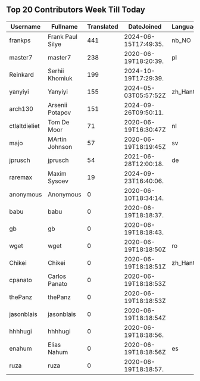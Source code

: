 ## Top 20 Contributors Week Till Today ##
|Username|Fullname|Translated|DateJoined|Language|
|--------|--------|----------|----------|-------|
|frankps|Frank Paul Silye|441|2024-06-15T17:49:35.|nb_NO|
|master7|master7|238|2020-06-19T18:20:39.|pl|
|Reinkard|Serhii Khomiuk|199|2024-10-19T17:29:39.||
|yanyiyi|Yanyiyi|155|2024-05-03T05:57:52Z|zh_Hant|
|arch130|Arsenii Potapov|151|2024-09-26T09:50:11.||
|ctlaltdieliet|Tom De Moor|71|2020-06-19T16:30:47Z|nl|
|majo|MArtin Johnson|57|2020-06-19T18:19:45Z|sv|
|jprusch|jprusch|54|2021-06-28T12:00:18.|de|
|raremax|Maxim Sysoev|19|2024-09-23T16:40:06.||
|anonymous|Anonymous|0|2020-06-10T18:34:14.||
|babu|babu|0|2020-06-19T18:18:37.||
|gb|gb|0|2020-06-19T18:18:43.||
|wget|wget|0|2020-06-19T18:18:50Z|ro|
|Chikei|Chikei|0|2020-06-19T18:18:51Z|zh_Hant|
|cpanato|Carlos Panato|0|2020-06-19T18:18:53Z||
|thePanz|thePanz|0|2020-06-19T18:18:53Z||
|jasonblais|jasonblais|0|2020-06-19T18:18:54Z||
|hhhhugi|hhhhugi|0|2020-06-19T18:18:56.||
|enahum|Elias  Nahum|0|2020-06-19T18:18:56Z|es|
|ruza|ruza|0|2020-06-19T18:18:57.||
